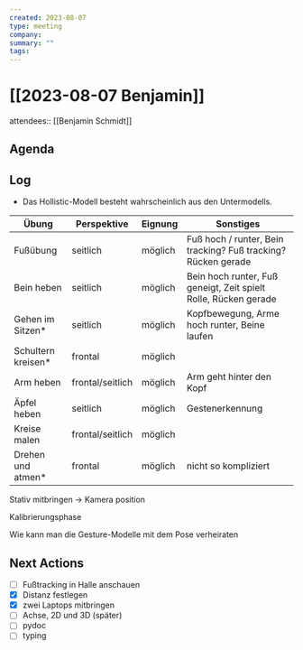 ```yaml
---
created: 2023-08-07
type: meeting
company:
summary: ""
tags:
---
```


# [[2023-08-07 Benjamin]]

attendees:: [[Benjamin Schmidt]]

## Agenda

## Log

- Das Hollistic-Modell besteht wahrscheinlich aus den Untermodells.

| Übung               | Perspektive      | Eignung | Sonstiges                                                       |
| ------------------- | ---------------- | ------- | --------------------------------------------------------------- |
| Fußübung            | seitlich         | möglich | Fuß hoch / runter, Bein tracking? Fuß tracking? Rücken gerade   |
| Bein heben          | seitlich         | möglich | Bein hoch runter, Fuß geneigt, Zeit spielt Rolle, Rücken gerade |
| Gehen im Sitzen\*   | seitlich         | möglich | Kopfbewegung, Arme hoch runter, Beine laufen                    |
| Schultern kreisen\* | frontal          | möglich |                                                                 |
| Arm heben           | frontal/seitlich | möglich | Arm geht hinter den Kopf                                        |
| Äpfel heben         | seitlich         | möglich | Gestenerkennung                                                 |
| Kreise malen        | frontal/seitlich | möglich |                                                                 |
| Drehen und atmen\*  | frontal          | möglich | nicht so kompliziert                                            |

Stativ mitbringen -> Kamera position

Kalibrierungsphase

Wie kann man die Gesture-Modelle mit dem Pose verheiraten

## Next Actions

- [ ] Fußtracking in Halle anschauen
- [x] Distanz festlegen
- [x] zwei Laptops mitbringen
- [ ] Achse, 2D und 3D (später)
- [ ] pydoc
- [ ] typing
